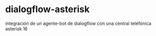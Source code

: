 # dialogflow-asterisk
integración de un agente-bot de dialogflow con una central telefónica asterisk 16

